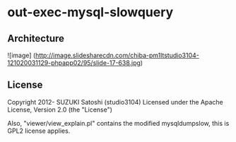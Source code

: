 out-exec-mysql-slowquery
========================
## Architecture
![image] (http://image.slidesharecdn.com/chiba-pm1ltstudio3104-121020031129-phpapp02/95/slide-17-638.jpg)


## License
Copyright 2012- SUZUKI Satoshi (studio3104)
Licensed under the Apache License, Version 2.0 (the "License")

Also, "viewer/view_explain.pl"  contains the modified mysqldumpslow, this is GPL2 license applies.

